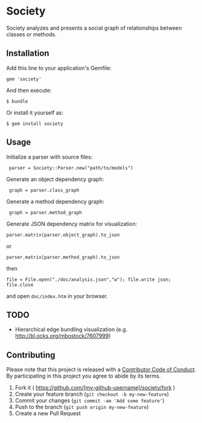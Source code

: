 # Society

Society analyzes and presents a social graph of relationships between classes or methods.

## Installation

Add this line to your application's Gemfile:

    gem 'society'

And then execute:

    $ bundle

Or install it yourself as:

    $ gem install society

## Usage

Initialize a parser with source files:

     parser = Society::Parser.new("path/to/models")

Generate an object dependency graph:

     graph = parser.class_graph

Generate a method dependency graph:

     graph = parser.method_graph

Generate JSON dependency matrix for visualization:

    parser.matrix(parser.object_graph).to_json

  or

    parser.matrix(parser.method_graph).to_json

  then

    file = File.open("./doc/analysis.json","w"); file.write json; file.close

  and open `doc/index.htm` in your browser.

## TODO

* Hierarchical edge bundling visualization (e.g. http://bl.ocks.org/mbostock/7607999)

## Contributing

Please note that this project is released with a [Contributor Code of Conduct](https://github.com/Bantik/society/blob/master/CODE_OF_CONDUCT.md). By participating in this project you agree to abide by its terms.


1. Fork it ( https://github.com/[my-github-username]/society/fork )
2. Create your feature branch (`git checkout -b my-new-feature`)
3. Commit your changes (`git commit -am 'Add some feature'`)
4. Push to the branch (`git push origin my-new-feature`)
5. Create a new Pull Request
